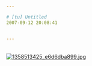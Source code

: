 ```yaml
---

# [tu] Untitled
2007-09-12 20:08:41


---
```



&nbsp; <br />
<a target=_blank href="http://fm171.img.xiaonei.com/blog/20070912/20/08/A889478856487FLO.jpg" target="_blank"><img src="http://fm171.img.xiaonei.com/blog/20070912/20/08/A889478856487FLO.jpg" alt="1358513425_e6d6dba899.jpg"></a>